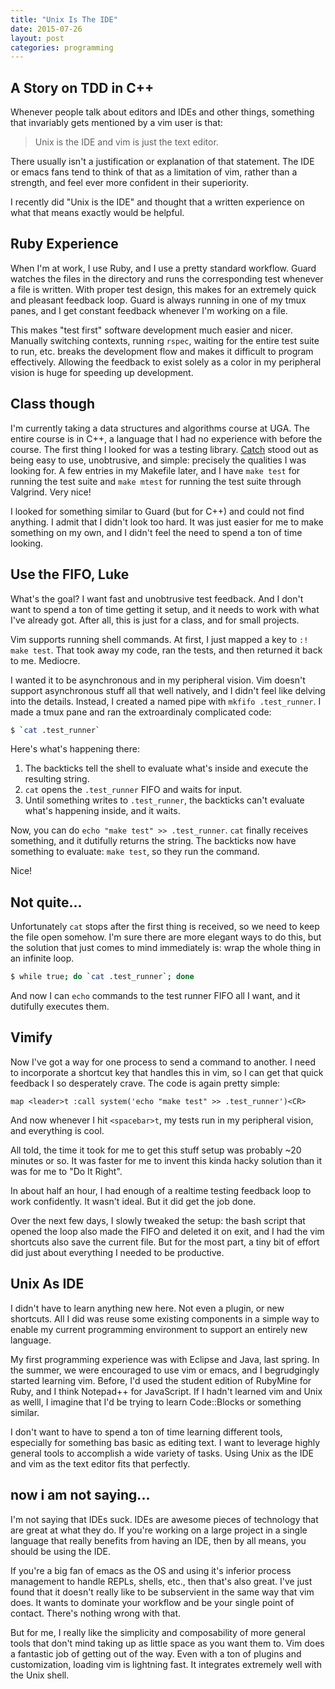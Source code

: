 ```yaml
---
title: "Unix Is The IDE"
date: 2015-07-26
layout: post
categories: programming
---
```


## A Story on TDD in C++

Whenever people talk about editors and IDEs and other things,
something that invariably gets mentioned by a vim user is that:

> Unix is the IDE and vim is just the text editor.

There usually isn't a justification or explanation of that statement.
The IDE or emacs fans tend to think of that as a limitation of vim, rather than a strength, and feel ever more confident in their superiority.

I recently did "Unix is the IDE" and thought that a written experience on what that means exactly would be helpful.

## Ruby Experience

When I'm at work, I use Ruby, and I use a pretty standard workflow.
Guard watches the files in the directory and runs the corresponding test whenever a file is written.
With proper test design, this makes for an extremely quick and pleasant feedback loop.
Guard is always running in one of my tmux panes, and I get constant feedback whenever I'm working on a file.

This makes "test first" software development much easier and nicer.
Manually switching contexts, running `rspec`, waiting for the entire test suite to run, etc. breaks the development flow and makes it difficult to program effectively.
Allowing the feedback to exist solely as a color in my peripheral vision is huge for speeding up development.

## Class though

I'm currently taking a data structures and algorithms course at UGA.
The entire course is in C++, a language that I had no experience with before the course.
The first thing I looked for was a testing library.
[Catch](https://github.com/philsquared/Catch) stood out as being easy to use, unobtrusive, and simple: precisely the qualities I was looking for.
A few entries in my Makefile later, and I have `make test` for running the test suite and `make mtest` for running the test suite through Valgrind.
Very nice!

I looked for something similar to Guard (but for C++) and could not find anything.
I admit that I didn't look too hard.
It was just easier for me to make something on my own, and I didn't feel the need to spend a ton of time looking.

## Use the FIFO, Luke

What's the goal?
I want fast and unobtrusive test feedback.
And I don't want to spend a ton of time getting it setup, and it needs to work with what I've already got.
After all, this is just for a class, and for small projects.

Vim supports running shell commands.
At first, I just mapped a key to `:! make test`.
That took away my code, ran the tests, and then returned it back to me.
Mediocre.

I wanted it to be asynchronous and in my peripheral vision.
Vim doesn't support asynchronous stuff all that well natively, and I didn't feel like delving into the details.
Instead, I created a named pipe with `mkfifo .test_runner`.
I made a tmux pane and ran the extroardinaly complicated code:

```bash
$ `cat .test_runner`
```

Here's what's happening there:

1. The backticks tell the shell to evaluate what's inside and execute the resulting string.
2. `cat` opens the `.test_runner` FIFO and waits for input.
3. Until something writes to `.test_runner`, the backticks can't evaluate what's happening inside, and it waits.

Now, you can do `echo "make test" >> .test_runner`.
`cat` finally receives something, and it dutifully returns the string.
The backticks now have something to evaluate: `make test`, so they run the command.

Nice!

## Not quite...

Unfortunately `cat` stops after the first thing is received, so we need to keep the file open somehow.
I'm sure there are more elegant ways to do this, but the solution that just comes to mind immediately is:
wrap the whole thing in an infinite loop.

```bash
$ while true; do `cat .test_runner`; done
```

And now I can `echo` commands to the test runner FIFO all I want, and it dutifully executes them.

## Vimify

Now I've got a way for one process to send a command to another.
I need to incorporate a shortcut key that handles this in vim, so I can get that quick feedback I so desperately crave.
The code is again pretty simple:

```
map <leader>t :call system('echo "make test" >> .test_runner')<CR>
```

And now whenever I hit `<spacebar>t`, my tests run in my peripheral vision, and everything is cool.

All told, the time it took for me to get this stuff setup was probably ~20 minutes or so.
It was faster for me to invent this kinda hacky solution than it was for me to "Do It Right".

In about half an hour, I had enough of a realtime testing feedback loop to work confidently.
It wasn't ideal.
But it did get the job done.

Over the next few days, I slowly tweaked the setup:
the bash script that opened the loop also made the FIFO and deleted it on exit,
and I had the vim shortcuts also save the current file.
But for the most part, a tiny bit of effort did just about everything I needed to be productive.

## Unix As IDE

I didn't have to learn anything new here.
Not even a plugin, or new shortcuts.
All I did was reuse some existing components in a simple way to enable my current programming environment to support an entirely new language.

My first programming experience was with Eclipse and Java, last spring.
In the summer, we were encouraged to use vim or emacs, and I begrudgingly started learning vim. 
Before, I'd used the student edition of RubyMine for Ruby, and I think Notepad++ for JavaScript.
If I hadn't learned vim and Unix as welll, I imagine that I'd be trying to learn Code::Blocks or something similar.

I don't want to have to spend a ton of time learning different tools, especially for something bas basic as editing text.
I want to leverage highly general tools to accomplish a wide variety of tasks.
Using Unix as the IDE and vim as the text editor fits that perfectly.

## now i am not saying...

I'm not saying that IDEs suck.
IDEs are awesome pieces of technology that are great at what they do.
If you're working on a large project in a single language that really benefits from having an IDE,
then by all means, you should be using the IDE.

If you're a big fan of emacs as the OS and using it's inferior process management to handle REPLs, shells, etc., then that's also great.
I've just found that it doesn't really like to be subservient in the same way that vim does.
It wants to dominate your workflow and be your single point of contact.
There's nothing wrong with that.

But for me, I really like the simplicity and composability of more general tools that don't mind taking up as little space as you want them to.
Vim does a fantastic job of getting out of the way.
Even with a ton of plugins and customization, loading vim is lightning fast.
It integrates extremely well with the Unix shell.
